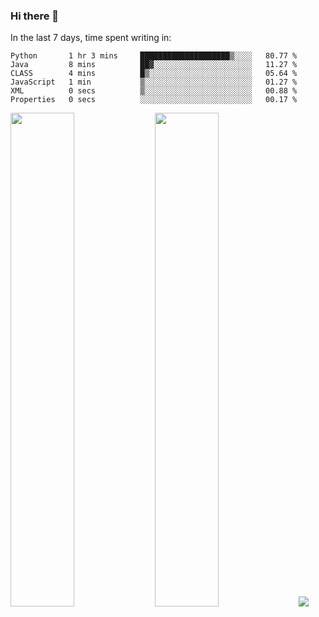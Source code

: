 ### Hi there 👋

In the last 7 days, time spent writing in:

<!--START_SECTION:waka-->

```text
Python       1 hr 3 mins     ████████████████████▒░░░░   80.77 %
Java         8 mins          ██▓░░░░░░░░░░░░░░░░░░░░░░   11.27 %
CLASS        4 mins          █▒░░░░░░░░░░░░░░░░░░░░░░░   05.64 %
JavaScript   1 min           ▒░░░░░░░░░░░░░░░░░░░░░░░░   01.27 %
XML          0 secs          ▒░░░░░░░░░░░░░░░░░░░░░░░░   00.88 %
Properties   0 secs          ░░░░░░░░░░░░░░░░░░░░░░░░░   00.17 %
```

<!--END_SECTION:waka-->

<img src="https://wakatime.com/share/@jimtje/5d0c92de-08f8-4a72-8f2f-6a9693d1e318.svg" width=45% height=45%> <img src="https://wakatime.com/share/@jimtje/501498ae-bda5-4da7-a89d-b40bcdd5556d.svg" width=45% height=45%>
![](https://hit.yhype.me/github/profile?user_id=43537315)
